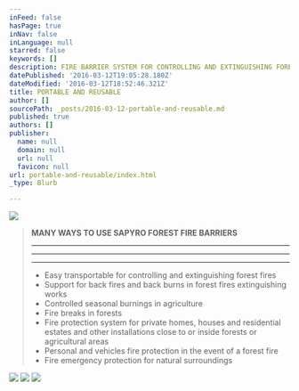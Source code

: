 ```yaml
---
inFeed: false
hasPage: true
inNav: false
inLanguage: null
starred: false
keywords: []
description: FIRE BARRIER SYSTEM FOR CONTROLLING AND EXTINGUISHING FOREST FIRES
datePublished: '2016-03-12T19:05:28.180Z'
dateModified: '2016-03-12T18:52:46.321Z'
title: PORTABLE AND REUSABLE
author: []
sourcePath: _posts/2016-03-12-portable-and-reusable.md
published: true
authors: []
publisher:
  name: null
  domain: null
  url: null
  favicon: null
url: portable-and-reusable/index.html
_type: Blurb

---
```

![](https://the-grid-user-content.s3-us-west-2.amazonaws.com/c7376478-16fb-4629-9164-d8396715b394.png)

> **MANY WAYS TO USE SAPYRO FOREST FIRE BARRIERS**
> 
> ********
> 
> ****
> 
> ********************
> 
> * Easy transportable for controlling and extinguishing forest fires
> * Support for back fires and back burns in forest fires extinguishing works
> * Controlled seasonal burnings in agriculture
> * Fire breaks in forests
> * Fire protection system for private homes, houses and residential estates and other installations close to or inside forests or agricultural areas
> * Personal and vehicles fire protection in the event of a forest fire
> * Fire emergency protection for natural surroundings 

![](https://the-grid-user-content.s3-us-west-2.amazonaws.com/c6c3588d-858e-4644-8e45-63d59e4999de.jpg)
![](https://the-grid-user-content.s3-us-west-2.amazonaws.com/10dc484d-1e63-4232-b9ba-870ae89e20f3.jpg)
![](https://the-grid-user-content.s3-us-west-2.amazonaws.com/96e12b2e-b665-4f9d-8d51-8f370b7b0b2d.png)